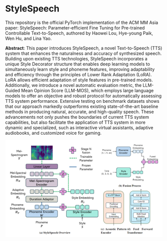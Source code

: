 # StyleSpeech
This repository is the official PyTorch implementation of the ACM MM Asia paper: StyleSpeech: Parameter-efficient Fine Tuning for Pre-trained Controllable Text-to-Speech, authored by Haowei Lou, Hye-young Paik, Wen Hu, and Lina Yao.

**Abstract**: This paper introduces StyleSpeech, a novel Text-to-Speech (TTS) system that enhances the naturalness and accuracy of synthesized speech. Building upon existing TTS technologies, StyleSpeech incorporates a unique Style Decorator structure that enables deep learning models to simultaneously learn style and phoneme features, improving adaptability and efficiency through the principles of Lower Rank Adaptation (LoRA). 
LoRA allows efficient adaptation of style features in pre-trained models. 
Additionally, we introduce a novel automatic evaluation metric, the LLM-Guided Mean Opinion Score (LLM-MOS), which employs large language models to offer an objective and robust protocol for automatically assessing TTS system performance.
Extensive testing on benchmark datasets shows that our approach markedly outperforms existing state-of-the-art baseline methods in producing natural, accurate, and high-quality speech.
These advancements not only pushes the boundaries of current TTS system capabilities,  but also facilitate the application of TTS system in more dynamic and specialized, such as interactive virtual assistants, adaptive audiobooks, and customized voice for gaming.

![Architecature diagram](/fig/overview.png)
